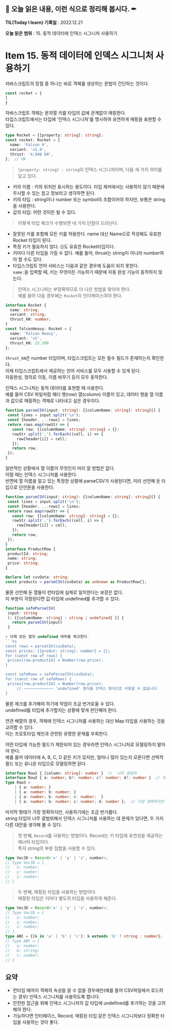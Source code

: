 ## 📕 오늘 읽은 내용, 이런 식으로 정리해 봅시다. ✒

**TIL(Today I learn) 기록일** : 2022.12.21

**오늘 읽은 범위** : 15. 동적 데이터에 인덱스 시그니처 사용하기


# Item 15. 동적 데이터에 인덱스 시그니처 사용하기

자바스크립트의 장점 중 하나는 바로 객체를 생성하는 문법이 간단하는 것이다.   
```ts
const rocket = {
l
}
```
자바스크립트 객체는 문자열 키를 타입의 값에 관계없이 매핑한다.   
타입스크립트에서는 타입에 '인덱스 시그니처'를 명시하여 유연하게 매핑을 표현할 수 있다.   
   
```ts
type Rocket = {[property: string]: string};
const rocket: Rocket = {
  name: 'Falcon 9',
  variant: 'v1.0',
  thrust: '4,940 kN',
};  // OK
```

>`[property: string] : string`이 인덱스 시그니처이며, 다음 세 가지 의미를 담고 있다.   
- 키의 이름 : 키의 위치만 표시하는 용도이다.  타입 체커에서는 사용하지 않기 때문에 무시할 수 있는 참고 정보라고 생각하면 된다. 
- 키의 타입 : string이나 number 또는 symbol의 조합이어야 하지만, 보통은 string을 사용한다.  
- 값의 타입: 어떤 것이든 될 수 있다.  
> 이렇게 타입 체크가 수행되면 네 가지 단점이 드러난다.    
- 잘못된 키를 포함해 모든 키를 허용한다. name 대신 Name으로 작성해도 유효한 Rocket 타입이 된다.   
- 특정 키가 필요하지 않다. {}도 유효한 Rocket타입이다.
- 키마다 다른 타입을 가질 수 없다. 예를 들어, thrust는 string이 아니라 number여야 할 수도 있다.   
- 타입스크립트 언어 서비스는 다음과 같은 경우에 도움이 되지 못한다.    
  `name:`을 입력할 때, 키는 무엇이든 가능하기 때문에 자동 완성 기능이 동작하지 않는다. 

>인덱스 시그니처는 부정확하므로 더 나은 방법을 찾아야 한다.   
>예를 들어 다음 경우에는 `Rocket`이 인터페이스여야 한다.
```ts
interface Rocket {
  name: string;
  variant: string;
  thrust_kN: number;
}
const falconHeavy: Rocket = {
  name: 'Falcon Heavy',
  variant: 'v1',
  thrust_kN: 15_200
};
```
`thrust_kN`은 number 타입이며, 타입스크립트는 모든 필수 필드가 존재하는지 확인한다.   
이제 타입스크립트에서 제공하는 언어 서비스를 모두 사용할 수 있게 된다.   
자동완성, 정의로 이동, 이름 바꾸기 등이 모두 동작한다.   
   
 인덱스 시그니처는 동적 데이터를 표현할 때 사용한다.   
 예를 들어 CSV 파일처럼 헤더 행(row) 열(column) 이름이 있고, 데이터 행을 열 이름과 값으로 매핑하는 객체로 나타내고 싶은 경우이다.   
 ```ts
function parseCSV(input: string): {[columnName: string]: string}[] {
  const lines = input.split('\n');
  const [header, ...rows] = lines;
  return rows.map(rowStr => {
    const row: {[columnName: string]: string} = {};
    rowStr.split(',').forEach((cell, i) => {
      row[header[i]] = cell;
    });
    return row;
  });
}
 ```
 일반적인 상황에서 열 이름이 무엇인지 미리 알 방법은 없다.   
 이럴 때는 인덱스 시그니처를 사용한다.   
 반면에 열 이름을 알고 있는 특정한 상황에 parseCSV가 사용된다면, 미리 선언해 둔 타입으로 단언문을 사용한다.   
 ```ts
 function parseCSV(input: string): {[columnName: string]: string}[] {
  const lines = input.split('\n');
  const [header, ...rows] = lines;
  return rows.map(rowStr => {
    const row: {[columnName: string]: string} = {};
    rowStr.split(',').forEach((cell, i) => {
      row[header[i]] = cell;
    });
    return row;
  });
}
interface ProductRow {
  productId: string;
  name: string;
  price: string;
}

declare let csvData: string;
const products = parseCSV(csvData) as unknown as ProductRow[];
 ```
 
물론 선언해 둔 열들이 런타임에 실제로 일치한다는 보장은 없다.   
이 부분이 걱정된다면 값 타입에 undefined를 추가할 수 있다.   
   
 ```ts
 function safeParseCSV(
  input: string
  ): {[columnName: string] : string | undefined} [] {
    return parseCSV(input)
  }
  
> 이제 모든 열의 undefined 여부를 체크한다.   
```ts
const rows = parseCSV(csvData);
const prices: {[produt: string]: number} = {};
for (const row of rows) {
  prices[row.productId] = Number(row.price);
}

const safeRows = safeParseCSV(csvData);
for (const row of safeRows) {
  prices[row.productId] = Number(row.price);
      // ~~~~~~~~~~~~~ 'undefined' 형식을 인덱스 형식으로 사용할 수 없습니다.
}
```
물론 체크를 추가해야 하기에 작업이 조금 번거로울 수 있다.   
undefined를 타입에 추가할지는 상황에 맞게 판단해야 한다.   
   
 연관 배열의 경우, 객체에 인덱스 시그니처를 사용하는 대신 Map 타입을 사용하는 것을 교려할 수 있다.   
 이는 프로토타입 체인과 관련된 유명한 문제를 우회한다.   
    
어떤 타입에 가능한 필드가 제한되어 있는 경우라면 인덱스 시그니처로 모델링하지 말아야 한다.   
예를 들어 데이터에 A, B, C, D 같은 키가 있지만, 얼마나 많이 있는지 모른다면 선택적 필드 또는 유니온 타입으로 모델링하면 된다.   
```ts
interface Row1 { [column: string]: number }  //  너무 광범위
interface Row2 { a: number; b?: number; c?: number; d?: number }  // 최선
type Row3 =
    | { a: number; }
    | { a: number; b: number; }
    | { a: number; b: number; c: number;  }
    | { a: number; b: number; c: number; d: number };  // 가장 정확하지만 사용하기 번거로움
```
마지막 형태가 가장 정확하지만, 사용하기에는 조금 번거롭다.   
string 타입이 너무 광범위해서 인덱스 시그니처를 사용하는 데 문제가 있다면, 두 가지 다른 대안을 생각해 볼 수 있다.   
> 첫 번째, `Record`를 사용하는 방법이다.
> Record는 키 타입에 유연성을 제공하는 제너릭 타입이다.   
> 특히 string의 부분 집합을 사용할 수 있다.   
```ts
type Vec3D = Record<'x' | 'y' | 'z', number>;
// Type Vec3D = {
//   x: number;
//   y: number;
//   z: number;
// }
```
   
>두 번째, 매핑된 타입을 사용하는 방법이다.   
>매핑된 타입은 키마다 별도의 타입을 사용하게 해준다.   
```ts
type Vec3D = Record<'x' | 'y' | 'z', number>;
// Type Vec3D = {
//   x: number;
//   y: number;
//   z: number;
// }
type ABC = {[k in 'a' | 'b' | 'c']: k extends 'b' ? string : number};
// Type ABC = {
//   a: number;
//   b: string;
//   c: number;
// }
```

## 요약

- 런타임 때까지 객체의 속성을 알 수 없을 경우에만(예를 들어 CSV파일에서 로드하는 경우) 인덱스 시그니처를 사용하도록 합니다.  
- 안전한 접근을 위해 인덱스 시그니처의 값 타입에 undefined를 추가하는 것을 고려해야 한다.  
- 가능하다면 인터페이스, Record, 매핑된 타입 같은 인덱스 시그니처보다 정확한 타입을 사용하는 것이 좋다.   


